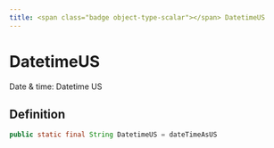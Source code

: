 ```yaml
---
title: <span class="badge object-type-scalar"></span> DatetimeUS
---
```

# <span class="badge object-type-scalar"></span> DatetimeUS

Date & time: Datetime US

## Definition

```java
public static final String DatetimeUS = dateTimeAsUS
```
